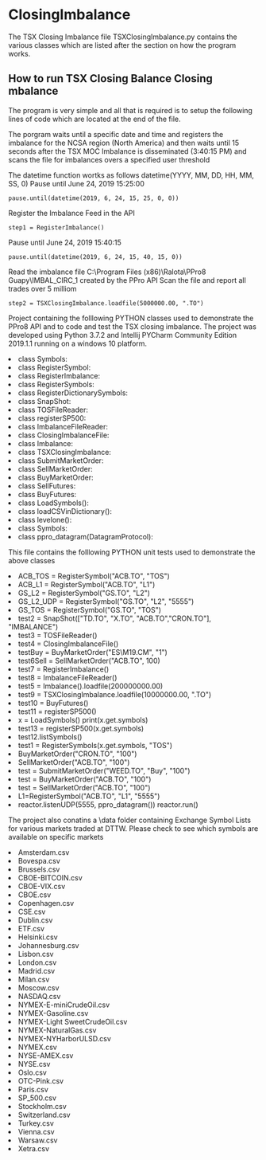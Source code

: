 <H1>ClosingImbalance</H1>
<p>
The TSX Closing Imbalance file TSXClosingImbalance.py contains the various classes which are listed after the section on how the program works.

<H2>How to run TSX Closing Balance Closing mbalance</H2>
<p>
  The program is very simple and all that is required is to setup the following lines of code which are located at the end of the file.
  
  The porgram waits until a specific date and time and registers the imbalance for the NCSA region (North America) and then waits until 15 seconds after the TSX MOC Imbalance is disseminated (3:40:15 PM) and scans the file for imbalances overs a specified user threshold
  
  
  The datetime function wortks as follows datetime(YYYY, MM, DD, HH, MM, SS, 0)
  Pause until June 24, 2019 15:25:00
  
    pause.until(datetime(2019, 6, 24, 15, 25, 0, 0))
    
  Register the Imbalance Feed in the API 
  
    step1 = RegisterImbalance()
    
  Pause until June 24, 2019 15:40:15
  
    pause.until(datetime(2019, 6, 24, 15, 40, 15, 0))
    
  Read the imbalance file C:\Program Files (x86)\Ralota\PPro8 Guapy\IMBAL_CIRC_1 created by the PPro API
  Scan the file and report all trades over 5 milliom
  
    step2 = TSXClosingImbalance.loadfile(5000000.00, ".TO")
</p>
</p>
<p>
  
  Project containing the folllowing PYTHON classes used to demonstrate the PPro8 API and to code and test the TSX closing imbalance.
  The project was developed using Python 3.7.2 and Intellij PYCharm Community Edition 2019.1.1 running on a windows 10 platform.
</p>
<li>
  class Symbols:
</li>
<li>  
  class RegisterSymbol:
</li>
<li>  
  class RegisterImbalance:
</li>
<li>  
  class RegisterSymbols:
</li>
<li>  
  class RegisterDictionarySymbols:
</li>
<li>  
  class SnapShot:
</li>
<li>  
  class TOSFileReader:
</li>
<li>  
  class registerSP500:
</li>
<li>  
  class ImbalanceFileReader:
</li>
<li>  
  class ClosingImbalanceFile:
</li>
<li>  
  class Imbalance:
</li>
<li>  
  class TSXClosingImbalance:
</li>
<li>  
  class SubmitMarketOrder:
</li>
<li>  
  class SellMarketOrder:
</li>
<li>  
  class BuyMarketOrder:
</li>
<li>  
  class SellFutures:
</li>
<li>  
  class BuyFutures:
</li>
<li>  
  class LoadSymbols():
</li>
<li>  
  class loadCSVinDictionary():
</li>
<li>  
  class levelone():
</li>
<li>  
  class Symbols:
</li>
<li>  
  class ppro_datagram(DatagramProtocol):
</li>

<p>
  
  This file contains the folllowing PYTHON unit tests used to demonstrate the above classes
</p>

<li>  
  ACB_TOS = RegisterSymbol("ACB.TO", "TOS")
</li>
<li>  
  ACB_L1  = RegisterSymbol("ACB.TO", "L1")
</li>
<li>  
  GS_L2   = RegisterSymbol("GS.TO", "L2")
</li>
<li>  
  GS_L2_UDP = RegisterSymbol("GS.TO", "L2", "5555")
</li>
<li>  
  GS_TOS  = RegisterSymbol("GS.TO", "TOS")
</li>
<li>  
  test2 = SnapShot(["TD.TO", "X.TO", "ACB.TO","CRON.TO"], "IMBALANCE")
</li>
<li>  
  test3 = TOSFileReader()
</li>
<li>  
  test4 = ClosingImbalanceFile()
</li>
<li>  
  testBuy  = BuyMarketOrder("ES\M19.CM", "1")
</li>
<li>  
  test6Sell = SellMarketOrder("ACB.TO", 100)
</li>
<li>  
  test7 = RegisterImbalance()
</li>
<li>  
  test8 = ImbalanceFileReader()
</li>
<li>  
  test5 = Imbalance().loadfile(200000000.00)
</li>
<li>  
  test9 = TSXClosingImbalance.loadfile(10000000.00, ".TO")
</li>
<li>  
  test10 = BuyFutures()
</li>
<li>  
  test11 = registerSP500()
</li>
<li>  
  x = LoadSymbols()
  print(x.get.symbols)
</li>
<li>  
  test13 = registerSP500(x.get.symbols)
</li>
<li>  
  test12.listSymbols()
</li>
<li>  
  test1 = RegisterSymbols(x.get.symbols, "TOS")
</li>
<li>  
  BuyMarketOrder("CRON.TO", "100")
</li>
<li>  
  SellMarketOrder("ACB.TO", "100")
</li>
<li>  
  test = SubmitMarketOrder("WEED.TO", "Buy", "100")
</li>
<li>  
  test = BuyMarketOrder("ACB.TO", "100")
</li>
<li>  
  test = SellMarketOrder("ACB.TO", "100")
</li>
<li>  
  L1=RegisterSymbol("ACB.TO", "L1", "5555")
</li>
<li>  
  reactor.listenUDP(5555, ppro_datagram())
  reactor.run()
</li>

<p>
  
The project also conatins a \data folder containing Exchange Symbol Lists for various markets traded at DTTW. Please check to see which symbols are available on specific markets

</p>
  <li>Amsterdam.csv 
  <li>Bovespa.csv
  <li>Brussels.csv
  <li>CBOE-BITCOIN.csv
  <li>CBOE-VIX.csv
  <li>CBOE.csv
  <li>Copenhagen.csv
  <li>CSE.csv
  <li>Dublin.csv
  <li>ETF.csv
  <li>Helsinki.csv
  <li>Johannesburg.csv
  <li>Lisbon.csv
  <li>London.csv
  <li>Madrid.csv
  <li>Milan.csv
  <li>Moscow.csv
  <li>NASDAQ.csv
  <li>NYMEX-E-miniCrudeOil.csv
  <li>NYMEX-Gasoline.csv
  <li>NYMEX-Light SweetCrudeOil.csv
  <li>NYMEX-NaturalGas.csv
  <li>NYMEX-NYHarborULSD.csv
  <li>NYMEX.csv
  <li>NYSE-AMEX.csv
  <li>NYSE.csv
  <li>Oslo.csv
  <li>OTC-Pink.csv
  <li>Paris.csv
  <li>SP_500.csv
  <li>Stockholm.csv
  <li>Switzerland.csv
  <li>Turkey.csv
  <li>Vienna.csv
  <li>Warsaw.csv
  <li>Xetra.csv
